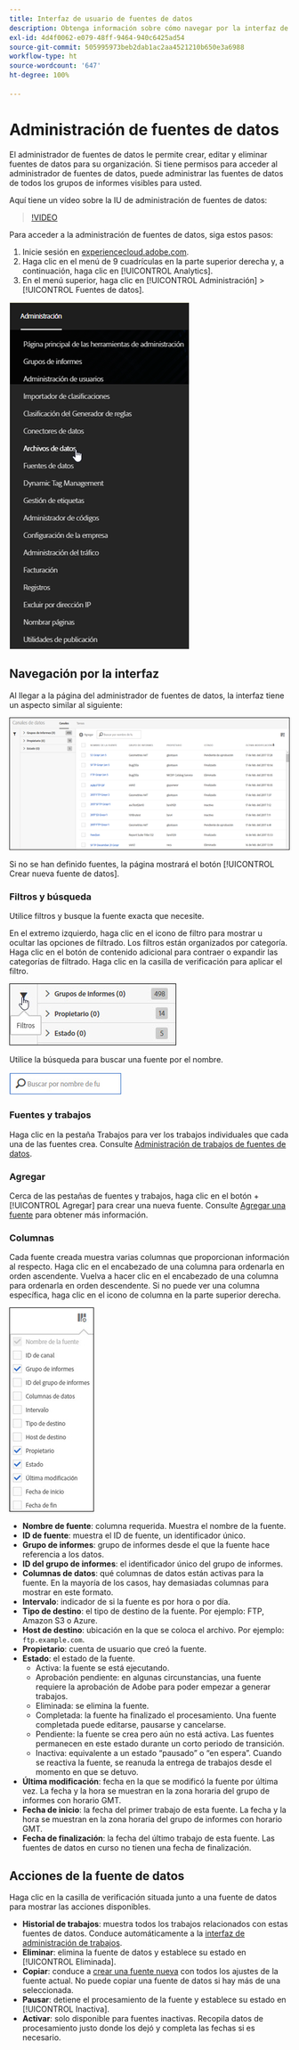 ```yaml
---
title: Interfaz de usuario de fuentes de datos
description: Obtenga información sobre cómo navegar por la interfaz de fuentes de datos.
exl-id: 4d4f0062-e079-48ff-9464-940c6425ad54
source-git-commit: 505995973beb2dab1ac2aa4521210b650e3a6988
workflow-type: ht
source-wordcount: '647'
ht-degree: 100%

---
```


# Administración de fuentes de datos

El administrador de fuentes de datos le permite crear, editar y eliminar fuentes de datos para su organización. Si tiene permisos para acceder al administrador de fuentes de datos, puede administrar las fuentes de datos de todos los grupos de informes visibles para usted.

Aquí tiene un vídeo sobre la IU de administración de fuentes de datos:

>[!VIDEO](https://video.tv.adobe.com/v/25452/?quality=12)

Para acceder a la administración de fuentes de datos, siga estos pasos:

1. Inicie sesión en [experiencecloud.adobe.com](https://experiencecloud.adobe.com).
2. Haga clic en el menú de 9 cuadrículas en la parte superior derecha y, a continuación, haga clic en [!UICONTROL Analytics].
3. En el menú superior, haga clic en [!UICONTROL Administración] > [!UICONTROL Fuentes de datos].

![Menú de fuente de datos](assets/AdminMenu.png)

## Navegación por la interfaz

Al llegar a la página del administrador de fuentes de datos, la interfaz tiene un aspecto similar al siguiente:

![Fuentes de datos](assets/feeds.png)

Si no se han definido fuentes, la página mostrará el botón [!UICONTROL Crear nueva fuente de datos].

### Filtros y búsqueda

Utilice filtros y busque la fuente exacta que necesite.

En el extremo izquierdo, haga clic en el icono de filtro para mostrar u ocultar las opciones de filtrado. Los filtros están organizados por categoría. Haga clic en el botón de contenido adicional para contraer o expandir las categorías de filtrado. Haga clic en la casilla de verificación para aplicar el filtro.

![Filtro](assets/filters.jpg)

Utilice la búsqueda para buscar una fuente por el nombre.

![Buscar](assets/search.jpg)

### Fuentes y trabajos

Haga clic en la pestaña Trabajos para ver los trabajos individuales que cada una de las fuentes crea. Consulte [Administración de trabajos de fuentes de datos](df-manage-jobs.md).

### Agregar

Cerca de las pestañas de fuentes y trabajos, haga clic en el botón + [!UICONTROL Agregar] para crear una nueva fuente. Consulte [Agregar una fuente](create-feed.md) para obtener más información.

### Columnas

Cada fuente creada muestra varias columnas que proporcionan información al respecto. Haga clic en el encabezado de una columna para ordenarla en orden ascendente. Vuelva a hacer clic en el encabezado de una columna para ordenarla en orden descendente. Si no puede ver una columna específica, haga clic en el icono de columna en la parte superior derecha.

![Icono de columna](assets/cols.jpg)

* **Nombre de fuente**: columna requerida. Muestra el nombre de la fuente.
* **ID de fuente**: muestra el ID de fuente, un identificador único.
* **Grupo de informes**: grupo de informes desde el que la fuente hace referencia a los datos.
* **ID del grupo de informes**: el identificador único del grupo de informes.
* **Columnas de datos**: qué columnas de datos están activas para la fuente. En la mayoría de los casos, hay demasiadas columnas para mostrar en este formato.
* **Intervalo**: indicador de si la fuente es por hora o por día.
* **Tipo de destino**: el tipo de destino de la fuente. Por ejemplo: FTP, Amazon S3 o Azure.
* **Host de destino**: ubicación en la que se coloca el archivo. Por ejemplo: `ftp.example.com`.
* **Propietario**: cuenta de usuario que creó la fuente.
* **Estado**: el estado de la fuente.
   * Activa: la fuente se está ejecutando.
   * Aprobación pendiente: en algunas circunstancias, una fuente requiere la aprobación de Adobe para poder empezar a generar trabajos.
   * Eliminada: se elimina la fuente.
   * Completada: la fuente ha finalizado el procesamiento. Una fuente completada puede editarse, pausarse y cancelarse.
   * Pendiente: la fuente se crea pero aún no está activa. Las fuentes permanecen en este estado durante un corto periodo de transición.
   * Inactiva: equivalente a un estado “pausado” o “en espera”. Cuando se reactiva la fuente, se reanuda la entrega de trabajos desde el momento en que se detuvo.
* **Última modificación**: fecha en la que se modificó la fuente por última vez. La fecha y la hora se muestran en la zona horaria del grupo de informes con horario GMT.
* **Fecha de inicio**: la fecha del primer trabajo de esta fuente. La fecha y la hora se muestran en la zona horaria del grupo de informes con horario GMT.
* **Fecha de finalización**: la fecha del último trabajo de esta fuente. Las fuentes de datos en curso no tienen una fecha de finalización.

## Acciones de la fuente de datos

Haga clic en la casilla de verificación situada junto a una fuente de datos para mostrar las acciones disponibles.

* **Historial de trabajos**: muestra todos los trabajos relacionados con estas fuentes de datos. Conduce automáticamente a la [interfaz de administración de trabajos](df-manage-jobs.md).
* **Eliminar**: elimina la fuente de datos y establece su estado en [!UICONTROL Eliminada].
* **Copiar**: conduce a [crear una fuente nueva](create-feed.md) con todos los ajustes de la fuente actual. No puede copiar una fuente de datos si hay más de una seleccionada.
* **Pausar**: detiene el procesamiento de la fuente y establece su estado en [!UICONTROL Inactiva].
* **Activar**: solo disponible para fuentes inactivas. Recopila datos de procesamiento justo donde los dejó y completa las fechas si es necesario.
